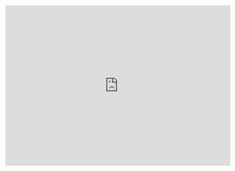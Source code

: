 <center><iframe width="700" height="500" src="https://www.youtube.com/embed/dQw4w9WgXcQ?autoplay=1" title="YouTube video player" frameborder="0" allow="accelerometer; autoplay; clipboard-write; encrypted-media; gyroscope; picture-in-picture; web-share" allowfullscreen></iframe></center>
